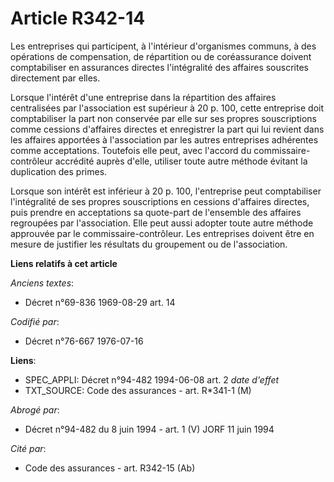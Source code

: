 # Article R342-14

Les entreprises qui participent, à l'intérieur d'organismes communs, à des opérations de compensation, de répartition ou de
coréassurance doivent comptabiliser en assurances directes l'intégralité des affaires souscrites directement par elles.

Lorsque l'intérêt d'une entreprise dans la répartition des affaires centralisées par l'association est supérieur à 20 p. 100,
cette entreprise doit comptabiliser la part non conservée par elle sur ses propres souscriptions comme cessions d'affaires
directes et enregistrer la part qui lui revient dans les affaires apportées à l'association par les autres entreprises
adhérentes comme acceptations. Toutefois elle peut, avec l'accord du commissaire-contrôleur accrédité auprès d'elle, utiliser
toute autre méthode évitant la duplication des primes.

Lorsque son intérêt est inférieur à 20 p. 100, l'entreprise peut comptabiliser l'intégralité de ses propres souscriptions en
cessions d'affaires directes, puis prendre en acceptations sa quote-part de l'ensemble des affaires regroupées par
l'association. Elle peut aussi adopter toute autre méthode approuvée par le commissaire-contrôleur.    Les entreprises
doivent être en mesure de justifier les résultats du groupement ou de l'association.

**Liens relatifs à cet article**

_Anciens textes_:

  - Décret n°69-836 1969-08-29 art. 14

_Codifié par_:

  - Décret n°76-667 1976-07-16

**Liens**:

  - SPEC_APPLI: Décret n°94-482 1994-06-08 art. 2 *date d'effet*
  - TXT_SOURCE: Code des assurances - art. R*341-1 (M)

_Abrogé par_:

  - Décret n°94-482 du 8 juin 1994 - art. 1 (V) JORF 11 juin 1994

_Cité par_:

  - Code des assurances - art. R342-15 (Ab)
